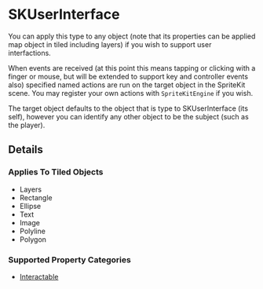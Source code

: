 #  SKUserInterface

You can apply this type to any object (note that its properties can be applied map object in tiled including layers) if you wish to support user interfactions.  

When events are received (at this point this means tapping or clicking with a finger or mouse, but will be extended to support key and controller events also) specified named actions are run on the target object in the SpriteKit scene. You may register your own actions with `SpriteKitEngine` if you wish. 

The target object defaults to the object that is type to SKUserInterface (its self), however you can identify any other object to be the subject (such as the player). 

## Details

### Applies To Tiled Objects
 - Layers
 - Rectangle
 - Ellipse
 - Text
 - Image
 - Polyline
 - Polygon
 
### Supported Property Categories
 - [Interactable](Properties.md#interactable)
